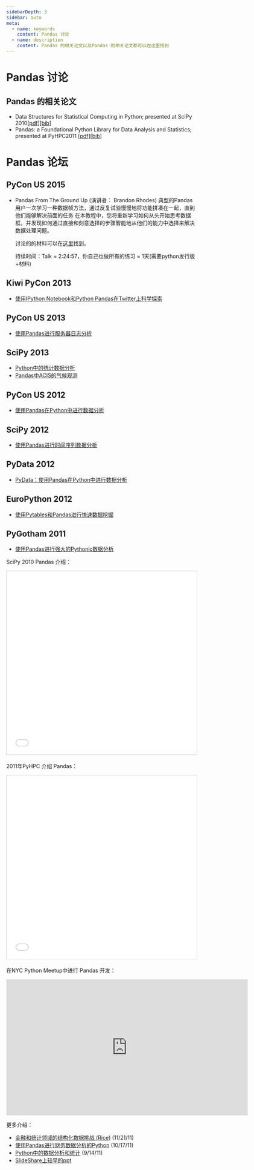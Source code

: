 ```yaml
---
sidebarDepth: 3
sidebar: auto
meta:
  - name: keywords
    content: Pandas 讨论
  - name: description
    content: Pandas 的相关论文以及Pandas 的相关论文都可以在这里找到
---
```


# Pandas 讨论

## Pandas 的相关论文

- Data Structures for Statistical Computing in Python; presented at SciPy 2010[[pdf]](http://jarrodmillman.com/scipy2010/pdfs/mckinney.pdf)[[bib]](http://Pandas.pydata.org/_downloads/reference_data_structures.bib)
- Pandas: a Foundational Python Library for Data Analysis and Statistics; presented at PyHPC2011 [[pdf]](https://www.scribd.com/doc/71048089/Pandas-a-Foundational-Python-Library-for-Data-Analysis-and-Statistics)[[bib]](http://Pandas.pydata.org/_downloads/reference_foundational_library.bib)

# Pandas 论坛

## PyCon US 2015

- Pandas From The Ground Up (演讲者： Brandon Rhodes)
    典型的Pandas用户一次学习一种数据帧方法，通过反复试验慢慢地将功能拼凑在一起，直到他们能够解决前面的任务 在本教程中，您将重新学习如何从头开始思考数据框，并发现如何通过直接和刻意选择的步骤智能地从他们的能力中选择来解决数据处理问题。
    
    讨论的的材料可以在[这里](https://github.com/brandon-rhodes/pycon-Pandas-tutorial)找到。
    
    持续时间：Talk = 2:24:57，你自己也做所有的练习 = 1天(需要python发行版+材料)

## Kiwi PyCon 2013

- [使用IPython Notebook和Python Pandas在Twitter上科学探索](http://pyvideo.org/video/2443/exploring-science-on-twitter-with-ipython-noteboo-)

## PyCon US 2013

- [使用Pandas进行服务器日志分析](http://pyvideo.org/video/1745/server-log-analysis-with-Pandas-0)

## SciPy 2013

- [Python中的统计数据分析](http://pyvideo.org/video/2063/statistical-data-analysis-in-python-scipy2013-tu-6)
- [Pandas中ACIS的气候观测](http://pyvideo.org/video/1982/climate-observations-from-acis-in-Pandas-scipy-2)

## PyCon US 2012

- [使用Pandas在Python中进行数据分析](http://pyvideo.org/video/1982/climate-observations-from-acis-in-Pandas-scipy-2)

## SciPy 2012

- [使用Pandas进行时间序列数据分析](http://pyvideo.org/video/611/data-analysis-in-python-with-Pandas)

## PyData 2012

- [PyData：使用Pandas在Python中进行数据分析](http://pyvideo.org/video/970/pydata-data-analysis-in-python-with-Pandas)

## EuroPython 2012

- [使用Pytables和Pandas进行快速数据挖掘](http://pyvideo.org/video/1255/fast-data-mining-with-pytables-and-Pandas)

## PyGotham 2011

- [使用Pandas进行强大的Pythonic数据分析](http://pyvideo.org/video/487/pygotham-2011--powerful-pythonic-data-analysis-us)

SciPy 2010 Pandas 介绍：

<iframe src="//www.slideshare.net/slideshow/embed_code/key/BCN6Qeo0KC26ol" width="595" height="485" frameborder="0" marginwidth="0" marginheight="0" scrolling="no" style="border:1px solid #CCC; border-width:1px; margin-bottom:5px; max-width: 100%;" allowfullscreen> </iframe>

2011年PyHPC 介绍 Pandas：

<iframe src="//www.slideshare.net/slideshow/embed_code/key/4BpC26SboWX2xM" width="595" height="485" frameborder="0" marginwidth="0" marginheight="0" scrolling="no" style="border:1px solid #CCC; border-width:1px; margin-bottom:5px; max-width: 100%;" allowfullscreen> </iframe>

在NYC Python Meetup中进行 Pandas 开发：

<iframe src="https://player.vimeo.com/video/35090565" width="640" height="360" frameborder="0" webkitallowfullscreen mozallowfullscreen allowfullscreen></iframe>

更多介绍：

- [金融和统计领域的结构化数据挑战 (Rice)](https://www.slideshare.net/wesm/structured-data-challenges-in-finance-and-statistics) (11/21/11)
- [使用Pandas进行财务数据分析的Python](https://www.slideshare.net/wesm/python-for-financial-data-analysis-with-Pandas) (10/17/11)
- [Python中的数据分析和统计](https://www.slideshare.net/wesm/data-analysis-and-statistics-in-python-using-Pandas-and-statsmodels) (9/14/11)
- [SlideShare上较早的ppt](https://www.slideshare.net/wesm)